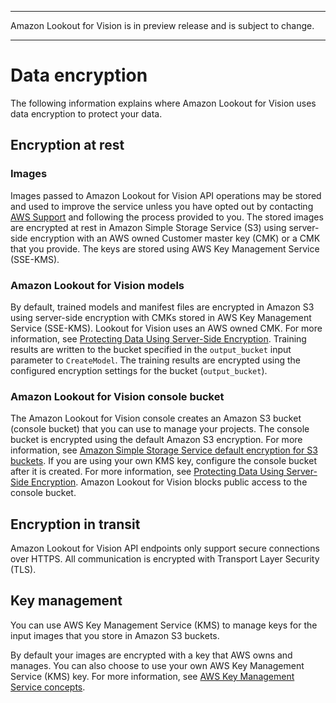 --------

Amazon Lookout for Vision is in preview release and is subject to change\.

--------

# Data encryption<a name="security-data-encryption"></a>

The following information explains where Amazon Lookout for Vision uses data encryption to protect your data\.

## Encryption at rest<a name="security-data-encryption-at-rest"></a>

### Images<a name="security-images"></a>

Images passed to Amazon Lookout for Vision API operations may be stored and used to improve the service unless you have opted out by contacting [AWS Support](http://aws.amazon.com/contact-us/) and following the process provided to you\. The stored images are encrypted at rest in Amazon Simple Storage Service \(S3\) using server\-side encryption with an AWS owned Customer master key \(CMK\) or a CMK that you provide\. The keys are stored using AWS Key Management Service \(SSE\-KMS\)\. 

### Amazon Lookout for Vision models<a name="security-models"></a>

By default, trained models and manifest files are encrypted in Amazon S3 using server\-side encryption with CMKs stored in AWS Key Management Service \(SSE\-KMS\)\. Lookout for Vision uses an AWS owned CMK\. For more information, see [ Protecting Data Using Server\-Side Encryption](https://docs.aws.amazon.com/AmazonS3/latest/dev/serv-side-encryption.html)\. Training results are written to the bucket specified in the `output_bucket` input parameter to `CreateModel`\. The training results are encrypted using the configured encryption settings for the bucket \(`output_bucket`\)\. 

### Amazon Lookout for Vision console bucket<a name="security-console"></a>

The Amazon Lookout for Vision console creates an Amazon S3 bucket \(console bucket\) that you can use to manage your projects\. The console bucket is encrypted using the default Amazon S3 encryption\. For more information, see [Amazon Simple Storage Service default encryption for S3 buckets](https://docs.aws.amazon.com/AmazonS3/latest/dev/bucket-encryption.html)\. If you are using your own KMS key, configure the console bucket after it is created\. For more information, see [ Protecting Data Using Server\-Side Encryption](https://docs.aws.amazon.com/AmazonS3/latest/dev/serv-side-encryption.html)\. Amazon Lookout for Vision blocks public access to the console bucket\.

## Encryption in transit<a name="security-data-encryption-in-transit"></a>

Amazon Lookout for Vision API endpoints only support secure connections over HTTPS\. All communication is encrypted with Transport Layer Security \(TLS\)\. 

## Key management<a name="security-data-encryption-key-management"></a>

You can use AWS Key Management Service \(KMS\) to manage keys for the input images that you store in Amazon S3 buckets\.

By default your images are encrypted with a key that AWS owns and manages\. You can also choose to use your own AWS Key Management Service \(KMS\) key\. For more information, see [AWS Key Management Service concepts](https://docs.aws.amazon.com/kms/latest/developerguide/concepts.html#master_keys)\.